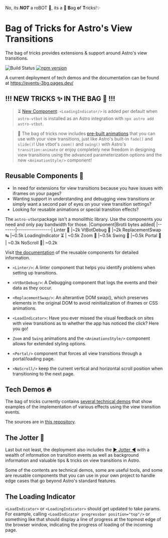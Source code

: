 No, its ***NOT*** a roBOT 🤖, its a 👜 <b>B</b>ag <b>o</b>f <b>T</b>ricks!✨

# **Bag of Tricks** for Astro's **View Transitions**

The bag of tricks provides extensions & support around Astro's view transitions.

![Build Status](https://github.com/martrapp/astro-vtbot/actions/workflows/run-tests.yml/badge.svg)
[![npm version](https://img.shields.io/npm/v/astro-vtbot)](https://www.npmjs.com/package/astro-vtbot)


A current deployment of tech demos and the documentation can be found at https://events-3bg.pages.dev/

## !!! NEW TRICKS ✨ IN THE BAG 👜 !!!

> ⏳ [New Component](https://events-3bg.pages.dev/library/LoadingIndicator/): `<LoadingIndicator/>` is added per default when `astro-vtbot` is installed as an Astro integration with `npx astro add astro-vtbot`.

> 🎥 The bag of tricks now includes [pre-built animations](https://events-3bg.pages.dev/animations/one/) that you can use with your view transitions, just like Astro's built-in `fade()` and `slide()`! Use vtbot's `zoom()` and `swing()` with Astro's `transition:animate` or enjoy completely new freedom in designing view transitions using the advanced parameterization options and the new `<AnimationStyle/>` component!

## Reusable Components 🧩

* In need for extensions for view transitions because you have issues with iframes on your pages?
* Wanting support in understanding and debugging view transitions or simply want a second pair of eyes on your view transition settings?
* Looking for reusable animations or special transition effects?

The `astro-vtbot`package isn't a monolithic library. Use the components you need and only pay bandwidth for those.
|Component|Brotli bytes added|
|-------|-----------------|
Linter 🧹 |~2k
VtBotDebug 🐛 |~2k
ReplacementSwap ↹ |~0.5k
LoadingIndicator ⏳ | ~0.5k
Zoom 🔎 |~0.5k
Swing 🎷 |~0.5k
Portal 🚪 | ~0.3k
NoScroll 📜| ~0.2k

Visit [the documentation](https://events-3bg.pages.dev/components/) of the reusable components for detailed information.

- `<Linter/>`: A linter component that helps you identify problems when setting up transitions.

- `<VtBotDebug/>`: A Debugging component that logs the events and their data as they occur.

- `<ReplacementSwap/>`: An alterantive DOM swap(), which preserves elements in the original DOM to avoid reinitialization of iframes or CSS animations.

- `<LoadIndicator>`: Have you ever missed the visual feedback on sites with view transitions as to whether the app has noticed the click? Here you go!

- `Zoom` and `Swing` animations and the `<AnimationsStyle/>` component allows for extended styling options.

- `<Portal/>` component that forces all view transitions through a portal/loading page.

- `<NoScroll/>` keep the current vertical and horizontal scroll position when transitioning to the next page.

## Tech Demos 🔥

The bag of tricks currently contains [several technical demos](https://events-3bg.pages.dev/demos/) that show examples of the implementation of various effects using the view transition events.

The sources are in [this repository](https://github.com/martrapp/astro-vtbot-website).

## The Jotter 📓
Last but not least, the deployment also includes the [▶ Jotter ◀](https://events-3bg.pages.dev/docs/Jotter/) with a wealth of information on transition events as well as background information and valuable tips & tricks on view transitions in Astro.

Some of the contents are technical demos, some are useful tools, and some are reusable components that you can use in your own project to handle edge cases that go beyond Astro's standard features.

## The Loading Indicator
`<LoadIndicator>` or `<LoadingIndicator>` should get updated to take params. For example, calling `<LoadIndicator progressbar position="top"/>` or something like that should display a line of progress at the topmost edge of the browser window, indicating the progress of loading of the incoming page.